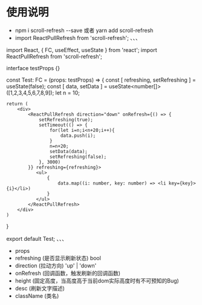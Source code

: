 # 使用说明
* npm i scroll-refresh --save 或者 yarn add scroll-refresh
* import ReactPullRefresh from 'scroll-refresh';
、、、

import React, { FC, useEffect, useState } from 'react';
import ReactPullRefresh from 'scroll-refresh';

interface testProps {}

const Test: FC<testProps> = (props: testProps) => {
    const [ refreshing, setRefreshing ] = useState<boolean>(false);
    const [ data, setData ] = useState<number[]>([1,2,3,4,5,6,7,8,9]);
    let n = 10;

    
    return (
        <div>
            <ReactPullRefresh direction="down" onRefresh={() => {
                setRefreshing(true);
                setTimeout(() => {
                    for(let i=n;i<n+20;i++){
                        data.push(i);
                    }
                    n=n+20;
                    setData(data);
                    setRefreshing(false);
                }, 3000)
            }} refreshing={refreshing}>
               <ul>
                   {
                       data.map((i: number, key: number) => <li key={key}>{i}</li>)
                   }
               </ul>
            </ReactPullRefresh>
        </div>
    )
}

export default Test;
、、、

* props
* refreshing (是否显示刷新状态) bool
* direction (拉动方向) 'up' | 'down'
* onRefresh (回调函数，触发刷新的回调函数)
* height (固定高度，当高度高于当前dom实际高度时有不可预知的Bug)
* desc (刷新文字描述)
* className (类名)

